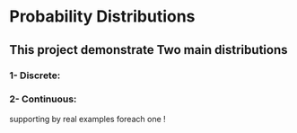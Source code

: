 # Probability Distributions
## This project demonstrate Two main distributions
### 1- Discrete:
### 2- Continuous:

supporting by real examples foreach one !
